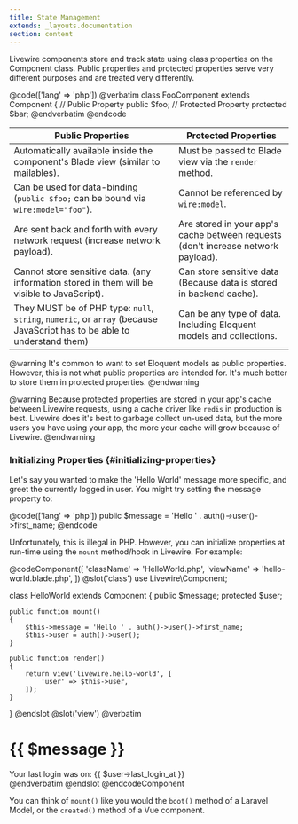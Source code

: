```yaml
---
title: State Management
extends: _layouts.documentation
section: content
---
```


Livewire components store and track state using class properties on the Component class. Public properties and protected properties serve very different purposes and are treated very differently.

@code(['lang' => 'php'])
@verbatim
class FooComponent extends Component
{
    // Public Property
    public $foo;
    // Protected Property
    protected $bar;
@endverbatim
@endcode

Public Properties | Protected Properties
--- | ---
Automatically available inside the component's Blade view (similar to mailables). | Must be passed to Blade view via the `render` method.
Can be used for data-binding (`public $foo;` can be bound via `wire:model="foo"`). | Cannot be referenced by `wire:model`.
Are sent back and forth with every network request (increase network payload). | Are stored in your app's cache between requests (don't increase network payload).
Cannot store sensitive data. (any information stored in them will be visible to JavaScript). | Can store sensitive data (Because data is stored in backend cache).
They MUST be of PHP type: `null`, `string`, `numeric`, or `array` (because JavaScript has to be able to understand them) | Can be any type of data. Including Eloquent models and collections.

@warning
It's common to want to set Eloquent models as public properties. However, this is not what public properties are intended for. It's much better to store them in protected properties.
@endwarning

@warning
Because protected properties are stored in your app's cache between Livewire requests, using a cache driver like `redis` in production is best. Livewire does it's best to garbage collect un-used data, but the more users you have using your app, the more your cache will grow because of Livewire.
@endwarning

### Initializing Properties {#initializing-properties}

Let's say you wanted to make the 'Hello World' message more specific, and greet the currently logged in user. You might try setting the message property to:

@code(['lang' => 'php'])
public $message = 'Hello ' . auth()->user()->first_name;
@endcode

Unfortunately, this is illegal in PHP. However, you can initialize properties at run-time using the `mount` method/hook in Livewire. For example:

@codeComponent([
    'className' => 'HelloWorld.php',
    'viewName' => 'hello-world.blade.php',
])
@slot('class')
use Livewire\Component;

class HelloWorld extends Component
{
    public $message;
    protected $user;

    public function mount()
    {
        $this->message = 'Hello ' . auth()->user()->first_name;
        $this->user = auth()->user();
    }

    public function render()
    {
        return view('livewire.hello-world', [
            'user' => $this->user,
        ]);
    }
}
@endslot
@slot('view')
@verbatim
<div>
    <h1>{{ $message }}</h1>
    <!-- "Hello Alex" -->
    <span>Your last login was on: {{ $user->last_login_at }}</span>
</div>
@endverbatim
@endslot
@endcodeComponent

You can think of `mount()` like you would the `boot()` method of a Laravel Model, or the `created()` method of a Vue component.
